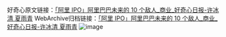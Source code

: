 好奇心原文链接：[「阿里 IPO」阿里巴巴未来的 10 个敌人_商业_好奇心日报-许冰清 夏雨青](https://www.qdaily.com/articles/2458.html)
WebArchive归档链接：[「阿里 IPO」阿里巴巴未来的 10 个敌人_商业_好奇心日报-许冰清 夏雨青](http://web.archive.org/web/20160806061405/http://www.qdaily.com/articles/2458.html)
![image](http://ww3.sinaimg.cn/large/007d5XDply1g3v69qskx6j30u08s7kjl)